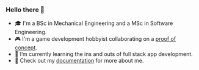 ### Hello there 👋

- 🎓 I'm a BSc in Mechanical Engineering and a MSc in Software Engineering.
- 🎮 I'm a game development hobbyist collaborating on a [proof of concept](https://github.com/sirpaulmcd/Elite-Gardening-Squad-Open). 
- 🌱 I’m currently learning the ins and outs of full stack app development.
- 💬 Check out my [documentation](https://sirpaulmcd.github.io/) for more about me.
